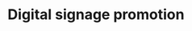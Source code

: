 ---
title: Digital signage promotion
publishDate: 2023-07-30 00:00:00
img: /assets/sennanImage1.png
img_alt: Sennan-city digital signage
description: |
   Digital signage promotion project for tourism in Sennan-city
tags:
  - Digital signage
  - Web
  - local administration
---